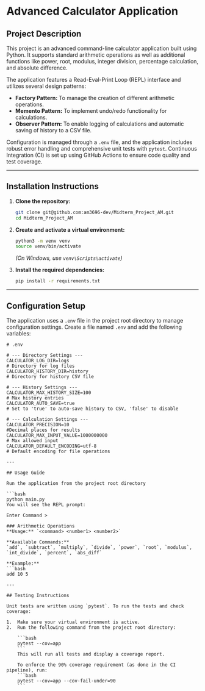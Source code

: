 # Advanced Calculator Application

## Project Description

This project is an advanced command-line calculator application built using Python. It supports standard arithmetic operations as well as additional functions like power, root, modulus, integer division, percentage calculation, and absolute difference.

The application features a Read-Eval-Print Loop (REPL) interface and utilizes several design patterns:
* **Factory Pattern:** To manage the creation of different arithmetic operations.
* **Memento Pattern:** To implement undo/redo functionality for calculations.
* **Observer Pattern:** To enable logging of calculations and automatic saving of history to a CSV file.

Configuration is managed through a `.env` file, and the application includes robust error handling and comprehensive unit tests with `pytest`. Continuous Integration (CI) is set up using GitHub Actions to ensure code quality and test coverage.

---

## Installation Instructions

1.  **Clone the repository:**
    ```bash
    git clone git@github.com:am3696-dev/Midterm_Project_AM.git
    cd Midterm_Project_AM
    ```

2.  **Create and activate a virtual environment:**
    ```bash
    python3 -m venv venv
    source venv/bin/activate
    ```
    *(On Windows, use `venv\Scripts\activate`)*

3.  **Install the required dependencies:**
    ```bash
    pip install -r requirements.txt
    ```
---

## Configuration Setup

The application uses a `.env` file in the project root directory to manage configuration settings. Create a file named `.env` and add the following variables:

```env
# .env

# --- Directory Settings ---
CALCULATOR_LOG_DIR=logs
# Directory for log files
CALCULATOR_HISTORY_DIR=history 
# Directory for history CSV file

# --- History Settings ---
CALCULATOR_MAX_HISTORY_SIZE=100
# Max history entries
CALCULATOR_AUTO_SAVE=true 
# Set to 'true' to auto-save history to CSV, 'false' to disable

# --- Calculation Settings ---
CALCULATOR_PRECISION=10        
#Decimal places for results
CALCULATOR_MAX_INPUT_VALUE=1000000000 
# Max allowed input
CALCULATOR_DEFAULT_ENCODING=utf-8 
# Default encoding for file operations

---

## Usage Guide

Run the application from the project root directory

```bash
python main.py
You will see the REPL prompt:

Enter Command >

### Arithmetic Operations  
**Usage:** `<command> <number1> <number2>`  

**Available Commands:**  
`add`, `subtract`, `multiply`, `divide`, `power`, `root`, `modulus`, `int_divide`, `percent`, `abs_diff`  

**Example:**  
```bash
add 10 5

---

## Testing Instructions

Unit tests are written using `pytest`. To run the tests and check coverage:

1.  Make sure your virtual environment is active.
2.  Run the following command from the project root directory:

    ```bash
    pytest --cov=app
    ```
    This will run all tests and display a coverage report.

    To enforce the 90% coverage requirement (as done in the CI pipeline), run:
    ```bash
    pytest --cov=app --cov-fail-under=90
    ```